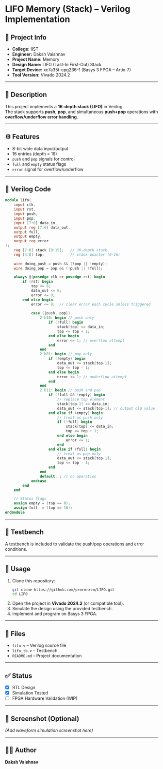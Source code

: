# LIFO Memory (Stack) – Verilog Implementation

## 📌 Project Info
- **College:** IIST  
- **Engineer:** Daksh Vaishnav  
- **Project Name:** Memory  
- **Design Name:** LIFO (Last-In First-Out) Stack  
- **Target Device:** xc7a35t-cpg236-1 (Basys 3 FPGA – Artix-7)  
- **Tool Version:** Vivado 2024.2  

---

## 📝 Description
This project implements a **16-depth stack (LIFO)** in Verilog.  
The stack supports **push**, **pop**, and simultaneous **push+pop** operations with **overflow/underflow error handling**.

---

## ⚙️ Features
- 8-bit wide data input/output  
- 16 entries (depth = 16)  
- `push` and `pop` signals for control  
- `full` and `empty` status flags  
- `error` signal for overflow/underflow  

---

## 🔧 Verilog Code
```verilog
module lifo(
    input clk,
    input rst,
    input push,
    input pop,
    input [7:0] data_in,
    output reg [7:0] data_out,
    output full,
    output empty,
    output reg error
);
    reg [7:0] stack [0:15];   // 16-depth stack
    reg [4:0] top;            // stack pointer (0-16)
    
    wire doing_push = push && (!pop || !empty);
    wire doing_pop = pop && (!push || !full);

    always @(posedge clk or posedge rst) begin
        if (rst) begin
            top <= 0;
            data_out <= 0;
            error <= 0;
        end else begin
            error <= 0;  // clear error each cycle unless triggered
            
            case ({push, pop})
                2'b10: begin // push only
                    if (!full) begin
                        stack[top] <= data_in;
                        top <= top + 1;
                    end else begin
                        error <= 1; // overflow attempt
                    end
                end
                2'b01: begin // pop only
                    if (!empty) begin
                        data_out <= stack[top-1];
                        top <= top - 1;
                    end else begin
                        error <= 1; // underflow attempt
                    end
                end
                2'b11: begin // push and pop
                    if (!full && !empty) begin
                        // replace top element
                        stack[top-1] <= data_in;
                        data_out <= stack[top-1]; // output old value
                    end else if (empty) begin
                        // treat as push only
                        if (!full) begin
                            stack[top] <= data_in;
                            top <= top + 1;
                        end else begin
                            error <= 1;
                        end
                    end else if (full) begin
                        // treat as pop only
                        data_out <= stack[top-1];
                        top <= top - 1;
                    end
                end
                default: ; // no operation
            endcase
        end
    end

    // Status flags
    assign empty = (top == 0);
    assign full  = (top == 16);
endmodule
```

---

## 🧪 Testbench
A testbench is included to validate the push/pop operations and error conditions.  

---

## 🚀 Usage
1. Clone this repository:
   ```bash
   git clone https://github.com/prormrxcn/LIFO.git
   cd LIFO
   ```
2. Open the project in **Vivado 2024.2** (or compatible tool).  
3. Simulate the design using the provided testbench.  
4. Implement and program on Basys 3 FPGA.  

---

## 📂 Files
- `lifo.v` – Verilog source file  
- `lifo_tb.v` – Testbench  
- `README.md` – Project documentation  

---

## ✅ Status
- [x] RTL Design  
- [x] Simulation Tested  
- [ ] FPGA Hardware Validation (WIP)  

---

## 📸 Screenshot (Optional)
*(Add waveform simulation screenshot here)*

---

## 👨‍💻 Author
**Daksh Vaishnav**  
